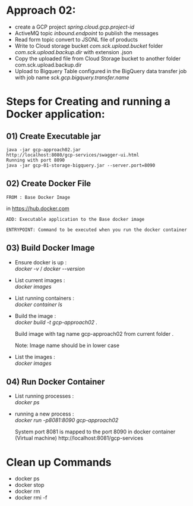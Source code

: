 # Approach 02:

* create a GCP project *spring.cloud.gcp.project-id*
* ActiveMQ topic *inbound.endpoint* to publish the messages
* Read form topic convert to JSONL file of products
* Write to Cloud storage bucket *com.sck.upload.bucket* folder *com.sck.upload.backup.dir* with extension .json
* Copy the uploaded file from Cloud Storage bucket to another folder com.sck.upload.backup.dir
* Upload to Bigquery Table configured in the BigQuery data transfer job with job name *sck.gcp.bigquery.transfer.name* 

# Steps for Creating and running a Docker application:
## 01) Create Executable jar
    java -jar gcp-approach02.jar
    http://localhost:8080/gcp-services/swagger-ui.html
    Running with port 8090
    java -jar gcp-01-storage-bigquery.jar --server.port=8090
## 02) Create Docker File
    FROM : Base Docker Image 
  in https://hub.docker.com
    
    ADD: Executable application to the Base docker image
    
    ENTRYPOINT: Command to be executed when you run the docker container
    
## 03) Build Docker Image
* Ensure docker is up :  
  *docker -v* / *docker --version*
* List current images :  
    *docker images*
* List running containers :  
  *docker container ls*
* Build the image :  
  *docker build -t gcp-approach02 .*
  
    Build image with tag name gcp-approach02 from current folder .
  
    Note: Image name should be in lower case
* List the images :  
  *docker images*

## 04) Run Docker Container
* List running processes :  
  *docker ps*
* running a new process :  
  *docker run -p8081:8090 gcp-approach02*
  
    System port 8081 is mapped to the port 8090 in docker container (Virtual machine)
    http://localhost:8081/gcp-services

# Clean up Commands


- docker ps
- docker stop <ContainerID>
- docker rm <ContainerID>
- docker rmi -f <imageName>

